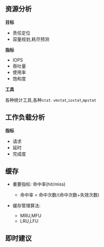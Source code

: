  ## 资源分析

**目标**

- 责任定位
- 容量规划,耗尽预测

**指标**

- IOPS
- 吞吐量
- 使用率
- 饱和度

**工具**

各种统计工具,各种`stat`. `vmstat`,`iostat`,`mpstat`

## 工作负载分析

**指标**

- 请求
- 延时
- 完成度

## 缓存

- 重要指标: 命中率(hit/miss)
  - 命中率 = 命中次数/(命中次数+失效次数)

- 缓存管理算法:
  - MRU,MFU
  - LRU,LFU


## 即时建议


